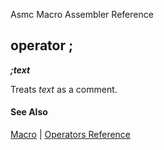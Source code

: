 Asmc Macro Assembler Reference

## operator ;

**_;text_**

Treats _text_ as a comment.

#### See Also

[Macro](macro.md) | [Operators Reference](readme.md)

